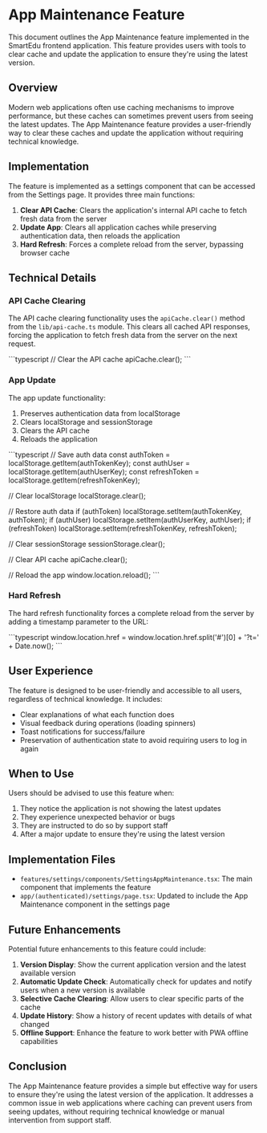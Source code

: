 # App Maintenance Feature

This document outlines the App Maintenance feature implemented in the SmartEdu frontend application. This feature provides users with tools to clear cache and update the application to ensure they're using the latest version.

## Overview

Modern web applications often use caching mechanisms to improve performance, but these caches can sometimes prevent users from seeing the latest updates. The App Maintenance feature provides a user-friendly way to clear these caches and update the application without requiring technical knowledge.

## Implementation

The feature is implemented as a settings component that can be accessed from the Settings page. It provides three main functions:

1. **Clear API Cache**: Clears the application's internal API cache to fetch fresh data from the server
2. **Update App**: Clears all application caches while preserving authentication data, then reloads the application
3. **Hard Refresh**: Forces a complete reload from the server, bypassing browser cache

## Technical Details

### API Cache Clearing

The API cache clearing functionality uses the `apiCache.clear()` method from the `lib/api-cache.ts` module. This clears all cached API responses, forcing the application to fetch fresh data from the server on the next request.

\`\`\`typescript
// Clear the API cache
apiCache.clear();
\`\`\`

### App Update

The app update functionality:

1. Preserves authentication data from localStorage
2. Clears localStorage and sessionStorage
3. Clears the API cache
4. Reloads the application

\`\`\`typescript
// Save auth data
const authToken = localStorage.getItem(authTokenKey);
const authUser = localStorage.getItem(authUserKey);
const refreshToken = localStorage.getItem(refreshTokenKey);

// Clear localStorage
localStorage.clear();

// Restore auth data
if (authToken) localStorage.setItem(authTokenKey, authToken);
if (authUser) localStorage.setItem(authUserKey, authUser);
if (refreshToken) localStorage.setItem(refreshTokenKey, refreshToken);

// Clear sessionStorage
sessionStorage.clear();

// Clear API cache
apiCache.clear();

// Reload the app
window.location.reload();
\`\`\`

### Hard Refresh

The hard refresh functionality forces a complete reload from the server by adding a timestamp parameter to the URL:

\`\`\`typescript
window.location.href = window.location.href.split('#')[0] + '?t=' + Date.now();
\`\`\`

## User Experience

The feature is designed to be user-friendly and accessible to all users, regardless of technical knowledge. It includes:

- Clear explanations of what each function does
- Visual feedback during operations (loading spinners)
- Toast notifications for success/failure
- Preservation of authentication state to avoid requiring users to log in again

## When to Use

Users should be advised to use this feature when:

1. They notice the application is not showing the latest updates
2. They experience unexpected behavior or bugs
3. They are instructed to do so by support staff
4. After a major update to ensure they're using the latest version

## Implementation Files

- `features/settings/components/SettingsAppMaintenance.tsx`: The main component that implements the feature
- `app/(authenticated)/settings/page.tsx`: Updated to include the App Maintenance component in the settings page

## Future Enhancements

Potential future enhancements to this feature could include:

1. **Version Display**: Show the current application version and the latest available version
2. **Automatic Update Check**: Automatically check for updates and notify users when a new version is available
3. **Selective Cache Clearing**: Allow users to clear specific parts of the cache
4. **Update History**: Show a history of recent updates with details of what changed
5. **Offline Support**: Enhance the feature to work better with PWA offline capabilities

## Conclusion

The App Maintenance feature provides a simple but effective way for users to ensure they're using the latest version of the application. It addresses a common issue in web applications where caching can prevent users from seeing updates, without requiring technical knowledge or manual intervention from support staff.
